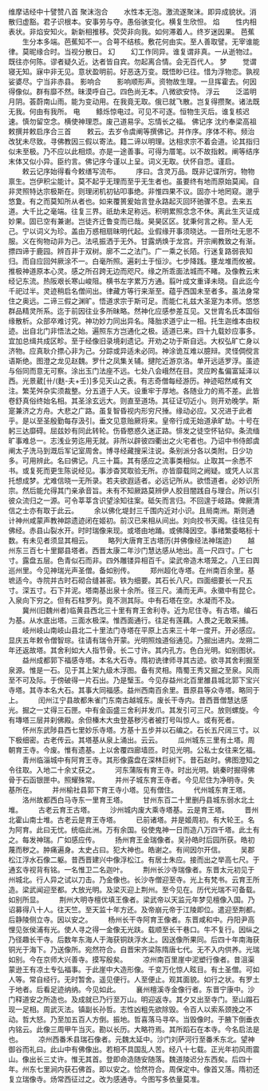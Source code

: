 <!-- { "loadSidebar": true } -->
维摩诘经中十譬赞八首
聚沫泡合
　　水性本无泡。激流遂聚沫。即异成貌状。消散归虚豁。君子识根本。安事劳与夺。愚俗骇变化。横复生欣怛。
焰
　　性内相表状。非焰安知火。新新相推移。荧荧非向我。如何滞着人。终岁迷因果。
芭蕉
　　生分本多端。芭蕉知不一。合萼不结核。敷花何由实。至人善取譬。无宰谁能律。莫昵缘合时。当视分散日。
幻
　　幻工作同异。谁复谓非真。一从逝物过。既往亦何陈。谬者疑久近。达者皆自宾。勿起离合情。会无百代人。
梦
　　觉谓寝无知。寐中非无见。意状盈明前。好恶迭万变。既悟眇已往。惜为浮物恋。孰视娑婆尽。宁当非赤县。
影响合
　　影响顺形声。资物故生理。一旦挥霍去。何因得像似。群有靡不然。昧漠呼自己。四色尚无本。八微欲安恃。
浮云
　　泛滥明月阴。荟蔚南山雨。能为变动用。在我竟无取。俄已就飞散。岂复得攒聚。诸法既无我。何由有我所。
电
　　鲦烁惊电过。可见不可逐。恒物生灭后。谁复核迟速。慎勿留空念。横使神理恧。废己道易孚。忘情长之福。
佛记序
沈约奉梁高祖敕撰并敕启序合三首
　　敕云。去岁令虞阐等撰佛记。并作序。序体不称。频治改犹未尽致。寻佛教因三假以寄法。籍二谛以明理。达相求宗不着会道。论其指归似未至极。乃不应以此相烦。亦是一途善事。可得为厝笔。以不故指敕。阐等结序末体又似小异。臣约言。佛记序今谨以上呈。词义无取。伏怀自恧。谨启。
　　敕云记序始得看今敕缮写流布。
　　序曰。含灵万品。既非记谍所穷。物物禀生。岂伊积尘能计。莫不起乎无理而至乎无生者也。虽要终有地而原始莫闻。自非灵照特达宗极斯在。则理闭机初钻叩事绝。非惟四果不议。固亦十地罔窥。邈乎悠夐。有之而莫知所从者也。如来覆篑爰始言登永路起灭回环驰骤不息。去来五道。大千比之毫端。往复三界。祇劫未足称远。积明累照念念不休。离此生灭证成妙果。固已空有兼谢。岂徒齐迁鲁变而已哉。昊昊区区。犹秉何言之称。至人无己。宁以词义为珍。盖由万惑相扇昧明代起。业假缘开事须晓达。一音所吐无思不服。义在徇物动非为己。法吼振洒于无外。甘露炳焕于龙宫。开宗阐教致之有渐。摽四谛于鹿园。辨百非于双树。廓不二之法门。广一乘之长陌。行迷复路弱丧知归。而自应回舛厥涂不一。白毫所照。遍刹土于恒沙。七步降践。壅龙堆而攸被。推极神道原本心灵。感之所召跨无边而咫尺。缘之所乖面法城而不睹。及像教云末经记东流。热阪艰长寒山峻阻。横书左字累万方通。翦叶成文重译未晓。自此迄今千祀过半。灵迹稍启名僧间出。律藏方等行来渐至。蕴乎西国未至者多。虽法身常住之奥远。二谛三假之渊旷。悟道求宗于斯可足。而能仁礼兹大圣寔为本师。悠悠群品精灵所系。迄于前因往业多所昧略。然神化应感参差互见。又世胄名氏本国俗缘散析。众部卒难讨究。神功妙力同出异名。降胎求道宁止一相。托生迦维本由权迹。出自北门非悟法之始。遍照东方岂通化之极。适道已来。四十九载妙应事多。宜加总缉共成区畛。至于经像旧录境刹遗记。开劝之功于斯自远。大权弘旷亡身以济物。应真耿介摽心非为己。分踪或异适未必同。神涂诡互难以臆辩。灵怪倜傥言语斯绝。图澄之龙见赵魏。罗什之凤集关辅。揵陀近游京洛。单开远适罗浮。虽迹与俗同而意无可察。涂出玉门法座不远。七处八会峨然在目。灵应盻蚃偏富延泽以西。光景葳[卄/(麩-夫+壬)]多见天山之表。有志奇僧每经游历。神迹昭然咸有文注。繁芜舛杂实须裁整。分五道于人天。设重牢于厚地。各随业力的焉不差。此皆卷舒真俗终始名相。其圣涂玄远大。则直至道场。其征证切近小。则开劝晚学。斯寔兼济之方舟。大悲之广路。虽复智昏视内形穷尺捶。缘动必应。又况进于此者乎。是以至圣殷勤每存汲引。垂文见意贻厥将来。皇帝行成无始道承旷劫。十号在躬三达靡碍。屈兹妙有同此转轮。伤昏愍惑久迷正路。悱发之徒空怀钻仰。条流缅旷事难总一。志浅业劳迄用无就。非所以辟彼四衢出之火宅者也。乃诏中书侍郎虞阐太子洗马到溉后军记室周舍。博寻经藏搜采注说。条别派分各以类附。日少功多。可用辨此。名曰佛记。凡三十篇。其有感应之流事类相似。止取其一余悉不书。或复死而更生陈说经见。事涉杳冥取验无所。亦皆靡载同之阙疑。或凭人以言托想成梦。尤难信晓一无所录。若夫欲遐适者。必远记所从。欲悟道者。必妙识所宗。然后能允得其门亲承音旨。未有不知厥路莫辨伊人胶目闇践自与理合。所以引彼众流归之一源。可令莘莘含识望涂知往案。砥矢而言归。不回遑于岐路。俾厥清信之士亦有取于此云。
　　余以佛化堤封三千围内近对小识。且局南洲。斯则通计神州咸蒙声教神踪遗迹闭在姬初。前汉已来相从间出。刘向挍书天阁。往往见有佛经。赤县山裂水开。时时瑞像来现。或塔由地踊。或佛降因空。事绪繁委略标十数。有未见者须显其相云。
　　略列大唐育王古塔历(并佛像经法神瑞迹)
　　越州东三百七十里鄮县塔者。西晋太康二年沙门慧达感从地出。高一尺四寸。广七寸。露盘五层。色青似石而非。四外雕镂异相百千。梁武帝造木塔笼之。八王曰舆巡州里。今见神瑞光声圣僧。备如别传。
　　郑州超化寺塔。在州南百余里。基墌适今。寺院并古时石砌合缝甚密。铁为细要。其石长八尺。四面细要长一尺五寸。深五寸。石下并泥。塔南基出泉十余所。径三尺。涌而无声。永徽中有昆仑。入泉向下穷之。但有石柱罗列。竟不测其际。中有石塔在空。水凝而不及。
　　冀州(旧魏州者)临黄县西北三十里有育王舍利寺。近为尼住寺。有古塔。编石为基。从水底出塔。三面水极深。惟西面通行。往足有莲藕。人畏之无敢采捕。
　　岐州岐山南岐山县北二十里法门寺塔在平原上古来三十年一度开。开必感应。显庆五年敕令僧智琮。往请有瑞令开蒙。光明照烛道俗通见。乃掘出进内。龙朔二年还返故塔。其舍利如大人指节骨。长二寸许。其内孔方。色白光明。如别图状。
　　益州成都郭下福感寺塔。本名大石寺。隋初诜律师寻其古迹。欲寻其舍利掘至泉源。惟是一石。见于其上架九级木浮图。备有灵相。隋蜀王秀又掘之至泉。风雨至不可及际。于傍破得一片石出。乃是瑿玉。今见存益州北百里雒县城北郭下宝兴寺塔。其寺本名大石。其事大同福感。益州西南百余里。晋原县等众寺塔。略同于上。
　　闰州江宁县故都朱雀门东南古越城东。废长干寺内。昔西晋僧慧达感光。掘之一丈得三石匣。中有金函盛三舍利并发爪。其发引可三尺。放则螺旋。今有塼塔三层并刹佛殿。余但榛木大虫登基秽污者被打号叫惊人。或有死者。
　　怀州东武陟县西七里妙乐寺塔。方基十五步并以石编之。石长五尺阔三寸。以下极细密。古老传云。其塔基从泉上涌出。云云。
　　瓜州城东三里有土塔。周朝育王寺。今废。惟有遗基。上以舍覆四廊墙匝。时见光明。公私士女往来乞福。
　　青州临淄城中有阿育王寺。其形像露盘在深林巨树下。昔石赵时。佛图澄知之令往取。入地二十余丈获之。
　　河东蒲阪有育王寺。时出光明。姚秦时掘得佛骨于石函银匣中。照耀殊常。
　　并州子城东育王寺者。今见尼住为净明寺。失基所在。
　　并州榆社县郭下育王寺小塔。见有僧住。
　　代州城东育王塔。
　　洛州故都西白马寺东一里育王塔。
　　甘州东百二十里删丹县城东弱水北土堆。
　　古老云育王古塔。
　　沙州城内废大乘寺塔基。云是育王塔。
　　晋州北霍山南士堆。古老云是育王寺塔。
　　已前诸塔。并是姬周初。有大轮王。名为阿育。此曰无忧。统临此洲。万有余国。役使鬼神一日而造八万四千塔。此土有之。每发神瑞。广如感应传。
　　扬州育王金瑞像者。吴孙皓时后园所获。皓初蔑而秽之。肿痛遍身。太史占曰。犯大神也。皓谢之。有间因尔开信。
　　吴郡松江浮水石像二躯。昔西晋建兴中像浮松江。有居士朱应。接而出之举高七尺。于通玄寺视背有铭。一名惟卫二名迦叶。
　　荆州长沙寺瑞像者。东晋太元初见于州城北。行人异之试以刀击。乃金像也。长沙寺僧迎至寺。光上有梵书。云育王所造。梁武闻迎至都。大放光明。及梁灭迎上荆州。至今见在。历代光瑞不可备载。如别所显。
　　荆州大明寺檀优填王像者。梁武帝以天监元年梦见檀像入国。乃诏募得八十人。往天竺。至天监十年方还。及帝崩元帝于江陵即位。遣迎至荆都。后静陵侧立寺。因以安之。
　　杨州长干寺阿育王像者。东晋咸和中。丹阳尹高悝见张侯浦有光。使人寻之得一金像无光趺。载顺至长干巷口。牛不复行。因纵之乃径趣长干寺。后数年东海人于海获铜趺浮水上。因送像所果同。后四十年南海获铜光于海下。乃送像所。宛然符合。自晋宋齐梁陈隋唐七代。无不入内供养。光瑞如别。今在京师大兴善寺。摸写殷矣。
　　凉州南百里崖中泥塑行像者。昔沮渠蒙逊王有凉土专弘福事。于此崖中大造形像。千变万化惊人眩目。有土圣僧。可如人等。常自经行。无时暂舍。遥见便行。人至便止。观其面貌。如行之状。有罗土于地者。后看足迹纳纳。今见如此。
　　襄州檀溪寺金像行者。东晋宁康中。沙门释道安之所造也。及成就已乃行至万山。明迎返寺。其夕又出至寺门。至山蹋石现一足相。周武灭法。镇副长孙哲。志性凶粗先欲除毁。令百人以索系颈挽之不动。哲大怒。乃至加五百人方倒。振地。哲喜落马寻卒。当毁像时。于腋下倒垂衣内铭云。此像三周甲午当灭。勘以长历。大略符焉。其所蹈石在本寺。今名启法是也。
　　凉州西番禾县瑞石像者。元魏太延中。沙门刘萨河行至番禾东北。望神御谷而礼曰。此山中有佛像出。若相不具国乱人苦。经八十七载。正光年初风雨震山。像出长三丈许。惟无其首。登即命造随安随落。魏道陵迟分东西矣。后四十年。州东七里涧内获石佛首。即以安之。恰然符合。周保定中。像首又落。隋初还复立瑞像寺。炀常西征过之。改为感通寺。今图写多依量莫准。
